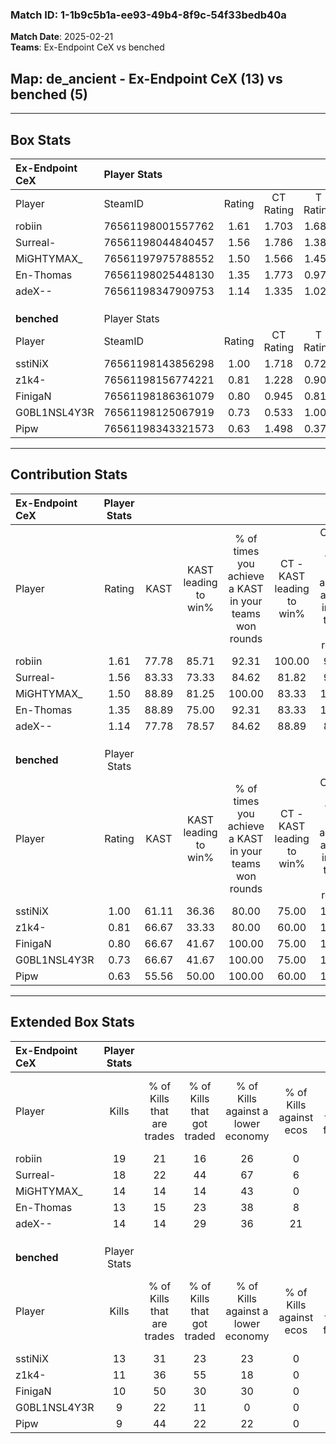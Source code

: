 ### Match ID: 1-1b9c5b1a-ee93-49b4-8f9c-54f33bedb40a  
**Match Date**: 2025-02-21  
**Teams**: Ex-Endpoint CeX vs benched  

## **Map**: de_ancient - Ex-Endpoint CeX (13) vs benched (5)  
---  

## Box Stats  

| **Ex-Endpoint CeX** | Player Stats      |        |           |          |       |       |       |         |        |      |     |
| :- | :- | :-: | :-: | :-: | :-: | :-: | :-: | :-: | :-: | :-: | :-: |
| Player              | SteamID           | Rating | CT Rating | T Rating | KAST  |  ADR  | Kills | Assists | Deaths | K/D  | HS% |
| robiin              | 76561198001557762 |  1.61  |   1.703   |  1.689   | 77.78 | 106.7 |  19   |    4    |   10   | 1.90 | 47  |
| Surreal-            | 76561198044840457 |  1.56  |   1.786   |  1.382   | 83.33 | 118.6 |  18   |    6    |   13   | 1.38 | 44  |
| MiGHTYMAX_          | 76561197975788552 |  1.50  |   1.566   |  1.457   | 88.89 | 83.6  |  14   |    5    |   6    | 2.33 | 50  |
| En-Thomas           | 76561198025448130 |  1.35  |   1.773   |  0.973   | 88.89 | 92.6  |  13   |    9    |   11   | 1.18 | 38  |
| adeX--              | 76561198347909753 |  1.14  |   1.335   |  1.020   | 77.78 | 60.8  |  14   |    0    |   12   | 1.17 | 42  |
|                     |                   |        |           |          |       |       |       |         |        |      |     |
|                     |                   |        |           |          |       |       |       |         |        |      |     |
|                     |                   |        |           |          |       |       |       |         |        |      |     |
| **benched**         | Player Stats      |        |           |          |       |       |       |         |        |      |     |
| Player              | SteamID           | Rating | CT Rating | T Rating | KAST  |  ADR  | Kills | Assists | Deaths | K/D  | HS% |
| sstiNiX             | 76561198143856298 |  1.00  |   1.718   |  0.727   | 61.11 | 83.9  |  13   |    2    |   14   | 0.93 | 76  |
| z1k4-               | 76561198156774221 |  0.81  |   1.228   |  0.905   | 66.67 | 73.3  |  11   |    5    |   18   | 0.61 | 45  |
| FinigaN             | 76561198186361079 |  0.80  |   0.945   |  0.811   | 66.67 | 61.2  |  10   |    3    |   15   | 0.67 | 60  |
| G0BL1NSL4Y3R        | 76561198125067919 |  0.73  |   0.533   |  1.005   | 66.67 | 56.6  |   9   |    2    |   15   | 0.60 | 55  |
| Pipw                | 76561198343321573 |  0.63  |   1.498   |  0.370   | 55.56 | 56.3  |   9   |    4    |   16   | 0.56 | 77  |
---  

## Contribution Stats  

| **Ex-Endpoint CeX** | Player Stats |       |                      |                                                        |                           |                                                             |                          |                                                            |
| :- | :-: | :-: | :-: | :-: | :-: | :-: | :-: | :-: |
| Player              |    Rating    | KAST  | KAST leading to win% | % of times you achieve a KAST in your teams won rounds | CT - KAST leading to win% | CT - % of times you achieve a KAST in your teams won rounds | T - KAST leading to win% | T - % of times you achieve a KAST in your teams won rounds |
| robiin              |     1.61     | 77.78 |        85.71         |                         92.31                          |          100.00           |                            90.00                            |          60.00           |                           100.00                           |
| Surreal-            |     1.56     | 83.33 |        73.33         |                         84.62                          |           81.82           |                            90.00                            |          50.00           |                           66.67                            |
| MiGHTYMAX_          |     1.50     | 88.89 |        81.25         |                         100.00                         |           83.33           |                           100.00                            |          75.00           |                           100.00                           |
| En-Thomas           |     1.35     | 88.89 |        75.00         |                         92.31                          |           83.33           |                           100.00                            |          50.00           |                           66.67                            |
| adeX--              |     1.14     | 77.78 |        78.57         |                         84.62                          |           88.89           |                            80.00                            |          60.00           |                           100.00                           |
|                     |              |       |                      |                                                        |                           |                                                             |                          |                                                            |
|                     |              |       |                      |                                                        |                           |                                                             |                          |                                                            |
|                     |              |       |                      |                                                        |                           |                                                             |                          |                                                            |
| **benched**         | Player Stats |       |                      |                                                        |                           |                                                             |                          |                                                            |
| Player              |    Rating    | KAST  | KAST leading to win% | % of times you achieve a KAST in your teams won rounds | CT - KAST leading to win% | CT - % of times you achieve a KAST in your teams won rounds | T - KAST leading to win% | T - % of times you achieve a KAST in your teams won rounds |
| sstiNiX             |     1.00     | 61.11 |        36.36         |                         80.00                          |           75.00           |                           100.00                            |          14.29           |                           50.00                            |
| z1k4-               |     0.81     | 66.67 |        33.33         |                         80.00                          |           60.00           |                           100.00                            |          14.29           |                           50.00                            |
| FinigaN             |     0.80     | 66.67 |        41.67         |                         100.00                         |           75.00           |                           100.00                            |          25.00           |                           100.00                           |
| G0BL1NSL4Y3R        |     0.73     | 66.67 |        41.67         |                         100.00                         |           75.00           |                           100.00                            |          25.00           |                           100.00                           |
| Pipw                |     0.63     | 55.56 |        50.00         |                         100.00                         |           60.00           |                           100.00                            |          40.00           |                           100.00                           |
---  

## Extended Box Stats  

| **Ex-Endpoint CeX** | Player Stats |                            |                            |                                    |                         |                              |                                 |        |                             |                                     |                          |                               |                            |
| :- | :-: | :-: | :-: | :-: | :-: | :-: | :-: | :-: | :-: | :-: | :-: | :-: | :-: |
| Player              |    Kills     | % of Kills that are trades | % of Kills that got traded | % of Kills against a lower economy | % of Kills against ecos | % of Kills that are flawless | % of Kills that are close duels | Deaths | % of Deaths that get traded | % of Deaths against a lower economy | % of Deaths against ecos | % of Deaths that are flawless | % of Deaths that are close |
| robiin              |      19      |             21             |             16             |                 26                 |            0            |              74              |                0                |   10   |             30              |                 30                  |            10            |              80               |             20             |
| Surreal-            |      18      |             22             |             44             |                 67                 |            6            |              61              |                6                |   13   |             23              |                 23                  |            0             |              38               |             23             |
| MiGHTYMAX_          |      14      |             14             |             14             |                 43                 |            0            |              64              |                0                |   6    |             17              |                 17                  |            0             |              50               |             0              |
| En-Thomas           |      13      |             15             |             23             |                 38                 |            8            |              54              |                8                |   11   |             45              |                 36                  |            0             |              55               |             9              |
| adeX--              |      14      |             14             |             29             |                 36                 |           21            |              86              |                0                |   12   |             25              |                 42                  |            8             |              83               |             0              |
|                     |              |                            |                            |                                    |                         |                              |                                 |        |                             |                                     |                          |                               |                            |
|                     |              |                            |                            |                                    |                         |                              |                                 |        |                             |                                     |                          |                               |                            |
|                     |              |                            |                            |                                    |                         |                              |                                 |        |                             |                                     |                          |                               |                            |
| **benched**         | Player Stats |                            |                            |                                    |                         |                              |                                 |        |                             |                                     |                          |                               |                            |
| Player              |    Kills     | % of Kills that are trades | % of Kills that got traded | % of Kills against a lower economy | % of Kills against ecos | % of Kills that are flawless | % of Kills that are close duels | Deaths | % of Deaths that get traded | % of Deaths against a lower economy | % of Deaths against ecos | % of Deaths that are flawless | % of Deaths that are close |
| sstiNiX             |      13      |             31             |             23             |                 23                 |            0            |              77              |                8                |   14   |             14              |                  0                  |            0             |              79               |             0              |
| z1k4-               |      11      |             36             |             55             |                 18                 |            0            |              36              |               18                |   18   |             39              |                 11                  |            0             |              50               |             6              |
| FinigaN             |      10      |             50             |             30             |                 30                 |            0            |              40              |               20                |   15   |             13              |                  7                  |            0             |              73               |             0              |
| G0BL1NSL4Y3R        |      9       |             22             |             11             |                 0                  |            0            |              67              |               11                |   15   |             33              |                 13                  |            0             |              87               |             0              |
| Pipw                |      9       |             44             |             22             |                 22                 |            0            |              89              |                0                |   16   |             25              |                 13                  |            0             |              63               |             6              |
